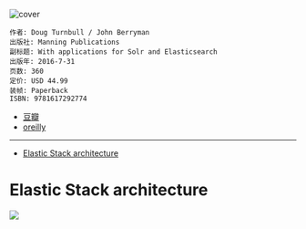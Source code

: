 ![cover](https://img3.doubanio.com/view/subject/s/public/s28854701.jpg)

    作者: Doug Turnbull / John Berryman
    出版社: Manning Publications
    副标题: With applications for Solr and Elasticsearch
    出版年: 2016-7-31
    页数: 360
    定价: USD 44.99
    装帧: Paperback
    ISBN: 9781617292774

- [豆瓣](https://book.douban.com/subject/26827294/)
- [oreilly](https://learning.oreilly.com/library/view/learning-elastic-stack/9781789954395/)

---

- [Elastic Stack architecture](#elastic-stack-architecture)

# Elastic Stack architecture
![](https://learning.oreilly.com/library/view/elasticsearch-7-quick/9781789803327/assets/a9a2dd57-5397-402e-8d94-fe8255664fb3.png)





















